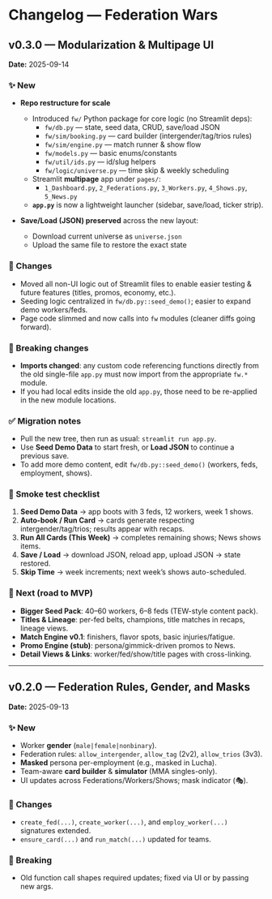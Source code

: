 # Changelog — Federation Wars

## v0.3.0 — Modularization & Multipage UI
**Date:** 2025-09-14

### ✨ New
- **Repo restructure for scale**
  - Introduced `fw/` Python package for core logic (no Streamlit deps):
    - `fw/db.py` — state, seed data, CRUD, save/load JSON
    - `fw/sim/booking.py` — card builder (intergender/tag/trios rules)
    - `fw/sim/engine.py` — match runner & show flow
    - `fw/models.py` — basic enums/constants
    - `fw/util/ids.py` — id/slug helpers
    - `fw/logic/universe.py` — time skip & weekly scheduling
  - Streamlit **multipage** app under `pages/`:
    - `1_Dashboard.py`, `2_Federations.py`, `3_Workers.py`, `4_Shows.py`, `5_News.py`
  - **`app.py`** is now a lightweight launcher (sidebar, save/load, ticker strip).

- **Save/Load (JSON) preserved** across the new layout:
  - Download current universe as `universe.json`
  - Upload the same file to restore the exact state

### 🔧 Changes
- Moved all non-UI logic out of Streamlit files to enable easier testing & future features (titles, promos, economy, etc.).
- Seeding logic centralized in `fw/db.py::seed_demo()`; easier to expand demo workers/feds.
- Page code slimmed and now calls into `fw` modules (cleaner diffs going forward).

### 🧨 Breaking changes
- **Imports changed**: any custom code referencing functions directly from the old single-file `app.py` must now import from the appropriate `fw.*` module.
- If you had local edits inside the old `app.py`, those need to be re-applied in the new module locations.

### ✅ Migration notes
- Pull the new tree, then run as usual: `streamlit run app.py`.
- Use **Seed Demo Data** to start fresh, or **Load JSON** to continue a previous save.
- To add more demo content, edit `fw/db.py::seed_demo()` (workers, feds, employment, shows).

### 🧪 Smoke test checklist
1. **Seed Demo Data** → app boots with 3 feds, 12 workers, week 1 shows.
2. **Auto-book / Run Card** → cards generate respecting intergender/tag/trios; results appear with recaps.
3. **Run All Cards (This Week)** → completes remaining shows; News shows items.
4. **Save / Load** → download JSON, reload app, upload JSON → state restored.
5. **Skip Time** → week increments; next week’s shows auto-scheduled.

### 📌 Next (road to MVP)
- **Bigger Seed Pack**: 40–60 workers, 6–8 feds (TEW-style content pack).
- **Titles & Lineage**: per-fed belts, champions, title matches in recaps, lineage views.
- **Match Engine v0.1**: finishers, flavor spots, basic injuries/fatigue.
- **Promo Engine (stub)**: persona/gimmick-driven promos to News.
- **Detail Views & Links**: worker/fed/show/title pages with cross-linking.

---

## v0.2.0 — Federation Rules, Gender, and Masks
**Date:** 2025-09-13

### ✨ New
- Worker **gender** (`male|female|nonbinary`).
- Federation rules: `allow_intergender`, `allow_tag` (2v2), `allow_trios` (3v3).
- **Masked** persona per-employment (e.g., masked in Lucha).
- Team-aware **card builder** & **simulator** (MMA singles-only).
- UI updates across Federations/Workers/Shows; mask indicator (🎭).

### 🔧 Changes
- `create_fed(...)`, `create_worker(...)`, and `employ_worker(...)` signatures extended.
- `ensure_card(...)` and `run_match(...)` updated for teams.

### 🧨 Breaking
- Old function call shapes required updates; fixed via UI or by passing new args.

